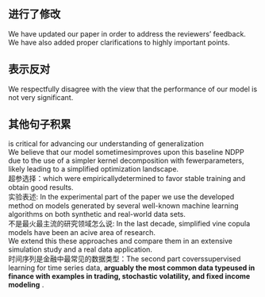 ## 进行了修改
We have updated our paper in order to address the reviewers’ feedback.  
We have also added proper clarifications to highly important points.
## 表示反对
We respectfully disagree with the view that the performance of our model is not very significant.   
## 其他句子积累
is critical for advancing our understanding of generalization    
We believe that our model sometimesimproves upon this baseline NDPP due to the use of a simpler kernel decomposition with fewerparameters, likely leading to a simplified optimization landscape.     
超参选择：which were empiricallydetermined to favor stable training and obtain good results.  
实验表述: In the experimental part of the paper we use the developed method on models generated by several well-known machine learning algorithms on both synthetic and real-world data sets.   
不是最火最主流的研究领域怎么说: In the last decade, simplified vine copula models have been an acive area of research.  
We extend this these approaches and compare them in an extensive simulation study and a real data application.       
时间序列是金融中最常见的数据类型：The  second  part  coverssupervised  learning  for  time  series  data,  **arguably  the  most  common  data  typeused  in  finance  with  examples  in  trading,  stochastic  volatility,  and  fixed  income modeling** .       
